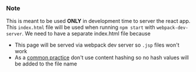 ### Note
 This is meant to be used **ONLY** in development time to server the react app.
 This `index.html` file will be used when running `npm start` with `webpack-dev-server`.
 We need to have a separate index.html file because
 - This page will be served via webpack dev server so `.jsp` files won't work
 - As a [common practice](https://github.com/webpack/webpack-dev-server/issues/377#issuecomment-241258405) don't use content hashing so no hash values will be added to the file name